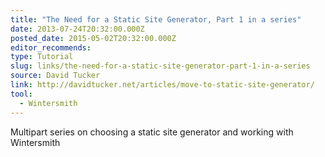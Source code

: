 ```yaml
---
title: "The Need for a Static Site Generator, Part 1 in a series"
date: 2013-07-24T20:32:00.000Z
posted_date: 2015-05-02T20:32:00.000Z
editor_recommends:
type: Tutorial
slug: links/the-need-for-a-static-site-generator-part-1-in-a-series
source: David Tucker
link: http://davidtucker.net/articles/move-to-static-site-generator/
tool:
  - Wintersmith
---
```

Multipart series on choosing a static site generator and working with Wintersmith



